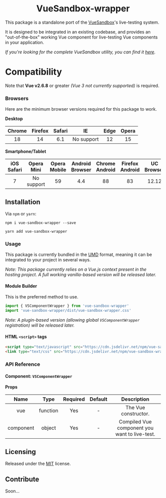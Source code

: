 # <div align="center">VueSandbox-wrapper</div>

This package is a standalone port of the [VueSandbox](git@github.com:mekkanix/vue-sandbox-wrapper.git)'s live-testing system.

It is designed to be integrated in an existing codebase, and provides an "out-of-the-box" working Vue component for live-testing Vue components in your application.

*If you're looking for the complete VueSandbox utility, you can find it [here](https://github.com/mekkanix/vue-sandbox).*

# Compatibility

Note that **Vue v2.6.8** or greater *(Vue 3 not currently supported)* is required.

### Browsers

Here are the minimum browser versions required for this package to work.

**Desktop**

| Chrome | Firefox | Safari | IE         | Edge | Opera |
|:------:|:-------:|:------:|:----------:|:----:|:-----:|
| 18     | 14      | 6.1    | No support | 12   | 15    |

**Smartphone/Tablet**

| iOS Safari | Opera Mini | Opera Mobile | Android Browser | Chrome Android | Firefox Android | UC Browser | Samsung | QQ Browser | Baidu | KaiOS |
|:----------:|:----------:|:------------:|:---------------:|:--------------:|:---------------:|:----------:|:-------:|:----------:|:-----:|:-----:|
| 7          | No support | 59           | 4.4             | 88             | 83              | 12.12      | 4       | 10.4       | 7.12  | 2.5   |

## Installation

Via `npm` or `yarn`:

```
npm i vue-sandbox-wrapper --save
```

```
yarn add vue-sandbox-wrapper
```

### Usage

This package is currently bundled in the [UMD](https://github.com/umdjs/umd) format, meaning it can be integrated to your project in several ways.

*Note: This package currently relies on a Vue.js context present in the hosting project. A full working vanilla-based version will be released later.*

#### Module Builder

This is the preferred method to use.

```js
import { VSComponentWrapper } from 'vue-sandbox-wrapper'
import 'vue-sandbox-wrapper/dist/vue-sandbox-wrapper.css'
```

*Note: A plugin-based version (allowing global `VSComponentWrapper` registration) will be released later.*

#### HTML `<script>` tags

```html
<script type="text/javascript" src="https://cdn.jsdelivr.net/npm/vue-sandbox-wrapper@1.0.0-beta.2/dist/vue-sandbox-wrapper.js"></script>
<link type="text/css" src="https://cdn.jsdelivr.net/npm/vue-sandbox-wrapper@1.0.0-beta.2/dist/vue-sandbox-wrapper.css">
```

### API Reference

#### Component: `VSComponentWrapper`

**Props**

| Name      | Type     | Required | Default | Description |
|:---------:|:--------:|:--------:|:-------:|:-----------:|
| vue       | function | Yes      | -       | The Vue constructor. |
| component | object  | Yes      | -       | Compiled Vue component you want to live-test. |

## Licensing

Released under the [MIT](https://opensource.org/licenses/MIT) license.

## Contribute

Soon...

